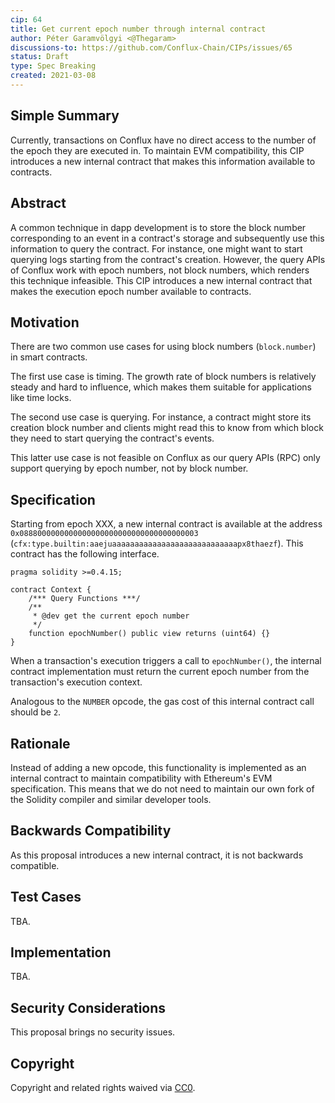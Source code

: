```yaml
---
cip: 64
title: Get current epoch number through internal contract
author: Péter Garamvölgyi <@Thegaram>
discussions-to: https://github.com/Conflux-Chain/CIPs/issues/65
status: Draft
type: Spec Breaking
created: 2021-03-08
---
```


<!--You can leave these HTML comments in your merged CIP and delete the visible duplicate text guides, they will not appear and may be helpful to refer to if you edit it again. This is the suggested template for new CIPs. Note that a CIP number will be assigned by an editor. When opening a pull request to submit your CIP, please use an abbreviated title in the filename, `CIP-draft_title_abbrev.md`. The title should be 44 characters or less.-->


## Simple Summary
<!--"If you can't explain it simply, you don't understand it well enough." Provide a simplified and layman-accessible explanation of the CIP.-->

Currently, transactions on Conflux have no direct access to the number of the epoch they are executed in. To maintain EVM compatibility, this CIP introduces a new internal contract that makes this information available to contracts.


## Abstract
<!--A short (~200 word) description of the technical issue being addressed.-->

A common technique in dapp development is to store the block number corresponding to an event in a contract's storage and subsequently use this information to query the contract. For instance, one might want to start querying logs starting from the contract's creation. However, the query APIs of Conflux work with epoch numbers, not block numbers, which renders this technique infeasible. This CIP introduces a new internal contract that makes the execution epoch number available to contracts.


## Motivation
<!--The motivation is critical for CIPs that want to change the Conflux protocol. It should clearly explain why the existing protocol specification is inadequate to address the problem that the CIP solves. CIP submissions without sufficient motivation may be rejected outright.-->

There are two common use cases for using block numbers (`block.number`) in smart contracts.

The first use case is timing. The growth rate of block numbers is relatively steady and hard to influence, which makes them suitable for applications like time locks.

The second use case is querying. For instance, a contract might store its creation block number and clients might read this to know from which block they need to start querying the contract's events.

This latter use case is not feasible on Conflux as our query APIs (RPC) only support querying by epoch number, not by block number.


## Specification
<!--The technical specification should describe the syntax and semantics of any new feature. The specification should be detailed enough to allow competing, interoperable implementations for any of the current Conflux platforms ([conflux-rust](https://github.com/Conflux-Chain/conflux-rust)).-->

Starting from epoch XXX, a new internal contract is available at the address `0x0888000000000000000000000000000000000003` (`cfx:type.builtin:aaejuaaaaaaaaaaaaaaaaaaaaaaaaaaaapx8thaezf`). This contract has the following interface.


```solidity
pragma solidity >=0.4.15;

contract Context {
    /*** Query Functions ***/
    /**
     * @dev get the current epoch number
     */
    function epochNumber() public view returns (uint64) {}
}
```

When a transaction's execution triggers a call to `epochNumber()`, the internal contract implementation must return the current epoch number from the transaction's execution context.

Analogous to the `NUMBER` opcode, the gas cost of this internal contract call should be `2`.


## Rationale
<!--The rationale fleshes out the specification by describing what motivated the design and why particular design decisions were made. It should describe alternate designs that were considered and related work, e.g. how the feature is supported in other languages. The rationale may also provide evidence of consensus within the community, and should discuss important objections or concerns raised during discussion.-->

Instead of adding a new opcode, this functionality is implemented as an internal contract to maintain compatibility with Ethereum's EVM specification. This means that we do not need to maintain our own fork of the Solidity compiler and similar developer tools.


## Backwards Compatibility
<!--All CIPs that introduce backwards incompatibilities must include a section describing these incompatibilities and their severity. The CIP must explain how the author proposes to deal with these incompatibilities. CIP submissions without a sufficient backwards compatibility treatise may be rejected outright.-->

As this proposal introduces a new internal contract, it is not backwards compatible.


## Test Cases
<!--Test cases for an implementation are mandatory for CIPs that are affecting consensus changes. Other CIPs can choose to include links to test cases if applicable.-->

TBA.


## Implementation
<!--The implementations must be completed before any CIP is given status "Final", but it need not be completed before the CIP is accepted. While there is merit to the approach of reaching consensus on the specification and rationale before writing code, the principle of "rough consensus and running code" is still useful when it comes to resolving many discussions of API details.-->

TBA.


## Security Considerations
<!--All CIPs must contain a section that discusses the security implications/considerations relevant to the proposed change. Include information that might be important for security discussions, surfaces risks and can be used throughout the life cycle of the proposal. E.g. include security-relevant design decisions, concerns, important discussions, implementation-specific guidance and pitfalls, an outline of threats and risks and how they are being addressed. CIP submissions missing the "Security Considerations" section will be rejected. a CIP cannot proceed to status "Final" without a Security Considerations discussion deemed sufficient by the reviewers.-->

This proposal brings no security issues.


## Copyright

Copyright and related rights waived via [CC0](https://creativecommons.org/publicdomain/zero/1.0/).
